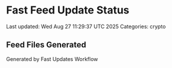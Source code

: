# Fast Feed Update Status
Last updated: Wed Aug 27 11:29:37 UTC 2025
Categories: crypto

## Feed Files Generated

Generated by Fast Updates Workflow
